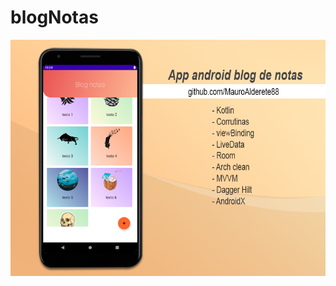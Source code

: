 # blogNotas
![Aquí la descripción de la imagen por si no carga](https://github.com/MauroAlderete88/blogNotas/blob/main/paraGit.png?raw=true)
 
